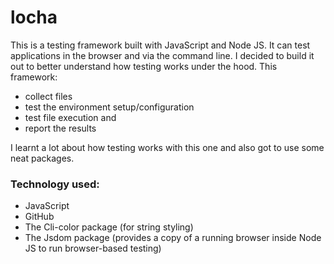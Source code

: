 # locha
 This is a testing framework built with JavaScript and Node JS. It can test applications in the browser and via the command line. I decided to build it out to better understand how testing works under the hood. This framework:
 - collect files
 - test the environment setup/configuration
 - test file execution and
 - report the results

I learnt a lot about how testing works with this one and also got to use some neat packages. 
 

<h3>Technology used:</h3>

- JavaScript
- GitHub
- The Cli-color package (for string styling)
- The Jsdom package (provides a copy of a running browser inside Node JS to run browser-based testing)






